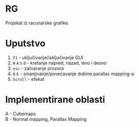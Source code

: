# RG
Projekat iz racunarske grafike.

# Uputstvo
1. `F1` - uključivanje/isključivanje GUI
2. `W` `A` `S` `D` - kretanje napred, nazad, levo i desno
3. `esc` - zatvaranje prozora
4. `Q` `E` - smanjivanje/povećavanje dubine parallax mapping-a
5. `Scroll` - efekat

# Implementirane oblasti
A - Cubemaps <br> 
B - Normal mapping, Parallax Mapping
<br>